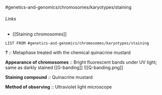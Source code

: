 #genetics-and-genomics/chromosomes/karyotypes/staining 
###### Links
- [[Staining chromosomes]]
```dataview
LIST FROM #genetics-and-genomics/chromosomes/karyotypes/staining 
```
**?** :: Metaphase treated with the chemical quinacrine mustard

**Appearance of chromosomes** :: Bright fluorescent bands under UV light; same as darkly stained [[G-banding]]
![[Q-banding.png]]

**Staining compound** :: Quinacrine mustard

**Method of observing** :: Ultraviolet light microscope